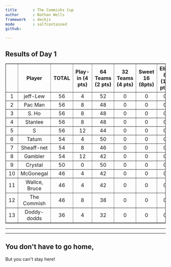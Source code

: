 ```yaml
---
title       : The Commishs Cup
author      : Nathan Wells
framework   : deckjs
mode        : selfcontained
github:

---
```


## Results of Day 1
<!-- html table generated in R 3.0.2 by xtable 1.7-3 package -->
<!-- Sun Mar 23 21:00:31 2014 -->
<TABLE border=1>
<TR> <TH>  </TH> <TH> Player </TH> <TH> TOTAL </TH> <TH> Play-in (4 pts)  </TH> <TH> 64 Teams (2 pts) </TH> <TH> 32 Teams (4 pts) </TH> <TH>  Sweet 16 (8pts) </TH> <TH> Elite 8 (16 pts) </TH> <TH>  'Final 4 (32 Pts) </TH> <TH>  National Champion (64 pts) </TH> <TH> Wins </TH> <TH>  Loses </TH> <TH> Winning % </TH>  </TR>
  <TR> <TD align="center"> 1 </TD> <TD align="center"> jeff-Lew </TD> <TD align="center">  56 </TD> <TD align="center">   4 </TD> <TD align="center">  52 </TD> <TD align="center">   0 </TD> <TD align="center">   0 </TD> <TD align="center">   0 </TD> <TD align="center">   0 </TD> <TD align="center">   0 </TD> <TD align="center">  27 </TD> <TD align="center">   6 </TD> <TD align="center"> 0.82 </TD> </TR>
  <TR> <TD align="center"> 2 </TD> <TD align="center"> Pac Man </TD> <TD align="center">  56 </TD> <TD align="center">   8 </TD> <TD align="center">  48 </TD> <TD align="center">   0 </TD> <TD align="center">   0 </TD> <TD align="center">   0 </TD> <TD align="center">   0 </TD> <TD align="center">   0 </TD> <TD align="center">  26 </TD> <TD align="center">  10 </TD> <TD align="center"> 0.72 </TD> </TR>
  <TR> <TD align="center"> 3 </TD> <TD align="center"> S. Ho </TD> <TD align="center">  56 </TD> <TD align="center">   8 </TD> <TD align="center">  48 </TD> <TD align="center">   0 </TD> <TD align="center">   0 </TD> <TD align="center">   0 </TD> <TD align="center">   0 </TD> <TD align="center">   0 </TD> <TD align="center">  26 </TD> <TD align="center">  10 </TD> <TD align="center"> 0.72 </TD> </TR>
  <TR> <TD align="center"> 4 </TD> <TD align="center"> Stanlee </TD> <TD align="center">  56 </TD> <TD align="center">   8 </TD> <TD align="center">  48 </TD> <TD align="center">   0 </TD> <TD align="center">   0 </TD> <TD align="center">   0 </TD> <TD align="center">   0 </TD> <TD align="center">   0 </TD> <TD align="center">  26 </TD> <TD align="center">  10 </TD> <TD align="center"> 0.72 </TD> </TR>
  <TR> <TD align="center"> 5 </TD> <TD align="center"> S </TD> <TD align="center">  56 </TD> <TD align="center">  12 </TD> <TD align="center">  44 </TD> <TD align="center">   0 </TD> <TD align="center">   0 </TD> <TD align="center">   0 </TD> <TD align="center">   0 </TD> <TD align="center">   0 </TD> <TD align="center">  25 </TD> <TD align="center">  11 </TD> <TD align="center"> 0.69 </TD> </TR>
  <TR> <TD align="center"> 6 </TD> <TD align="center"> Tatum </TD> <TD align="center">  54 </TD> <TD align="center">   4 </TD> <TD align="center">  50 </TD> <TD align="center">   0 </TD> <TD align="center">   0 </TD> <TD align="center">   0 </TD> <TD align="center">   0 </TD> <TD align="center">   0 </TD> <TD align="center">  26 </TD> <TD align="center">  10 </TD> <TD align="center"> 0.72 </TD> </TR>
  <TR> <TD align="center"> 7 </TD> <TD align="center"> Sheaff-net </TD> <TD align="center">  54 </TD> <TD align="center">   8 </TD> <TD align="center">  46 </TD> <TD align="center">   0 </TD> <TD align="center">   0 </TD> <TD align="center">   0 </TD> <TD align="center">   0 </TD> <TD align="center">   0 </TD> <TD align="center">  25 </TD> <TD align="center">  11 </TD> <TD align="center"> 0.69 </TD> </TR>
  <TR> <TD align="center"> 8 </TD> <TD align="center"> Gambler </TD> <TD align="center">  54 </TD> <TD align="center">  12 </TD> <TD align="center">  42 </TD> <TD align="center">   0 </TD> <TD align="center">   0 </TD> <TD align="center">   0 </TD> <TD align="center">   0 </TD> <TD align="center">   0 </TD> <TD align="center">  24 </TD> <TD align="center">  12 </TD> <TD align="center"> 0.67 </TD> </TR>
  <TR> <TD align="center"> 9 </TD> <TD align="center"> Crystal </TD> <TD align="center">  50 </TD> <TD align="center">   0 </TD> <TD align="center">  50 </TD> <TD align="center">   0 </TD> <TD align="center">   0 </TD> <TD align="center">   0 </TD> <TD align="center">   0 </TD> <TD align="center">   0 </TD> <TD align="center">  25 </TD> <TD align="center">   7 </TD> <TD align="center"> 0.78 </TD> </TR>
  <TR> <TD align="center"> 10 </TD> <TD align="center"> McGonegal </TD> <TD align="center">  46 </TD> <TD align="center">   4 </TD> <TD align="center">  42 </TD> <TD align="center">   0 </TD> <TD align="center">   0 </TD> <TD align="center">   0 </TD> <TD align="center">   0 </TD> <TD align="center">   0 </TD> <TD align="center">  22 </TD> <TD align="center">  13 </TD> <TD align="center"> 0.63 </TD> </TR>
  <TR> <TD align="center"> 11 </TD> <TD align="center"> Wallce, Bruce </TD> <TD align="center">  46 </TD> <TD align="center">   4 </TD> <TD align="center">  42 </TD> <TD align="center">   0 </TD> <TD align="center">   0 </TD> <TD align="center">   0 </TD> <TD align="center">   0 </TD> <TD align="center">   0 </TD> <TD align="center">  22 </TD> <TD align="center">  14 </TD> <TD align="center"> 0.61 </TD> </TR>
  <TR> <TD align="center"> 12 </TD> <TD align="center"> The Commish </TD> <TD align="center">  46 </TD> <TD align="center">   8 </TD> <TD align="center">  38 </TD> <TD align="center">   0 </TD> <TD align="center">   0 </TD> <TD align="center">   0 </TD> <TD align="center">   0 </TD> <TD align="center">   0 </TD> <TD align="center">  21 </TD> <TD align="center">  15 </TD> <TD align="center"> 0.58 </TD> </TR>
  <TR> <TD align="center"> 13 </TD> <TD align="center"> Doddy-dodds </TD> <TD align="center">  36 </TD> <TD align="center">   4 </TD> <TD align="center">  32 </TD> <TD align="center">   0 </TD> <TD align="center">   0 </TD> <TD align="center">   0 </TD> <TD align="center">   0 </TD> <TD align="center">   0 </TD> <TD align="center">  18 </TD> <TD align="center">  18 </TD> <TD align="center"> 0.50 </TD> </TR>
   </TABLE>

---
---

## You don't have to go home,
But you can't stay here!


